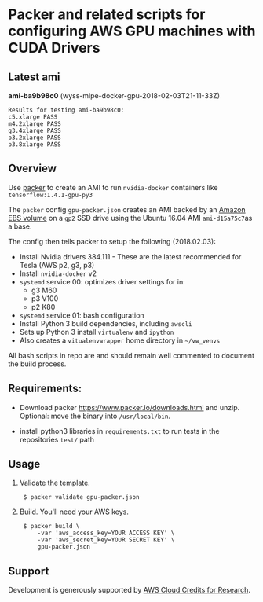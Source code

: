 # Packer and related scripts for configuring AWS GPU machines with CUDA Drivers

## Latest ami

**ami-ba9b98c0** (wyss-mlpe-docker-gpu-2018-02-03T21-11-33Z)

    Results for testing ami-ba9b98c0:
    c5.xlarge PASS
    m4.2xlarge PASS
    g3.4xlarge PASS
    p3.2xlarge PASS
    p3.8xlarge PASS

## Overview

Use [packer](https://www.packer.io) to create an AMI to run `nvidia-docker` containers like `tensorflow:1.4.1-gpu-py3`

The `packer` config `gpu-packer.json` creates an AMI backed by an [Amazon EBS volume](https://www.packer.io/docs/builders/amazon-ebsvolume.html) on a `gp2` SSD drive using the Ubuntu 16.04 AMI `ami-d15a75c7`as a base.

The config then tells packer to setup the following (2018.02.03):

* Install Nvidia drivers 384.111 - These are the latest recommended for Tesla (AWS p2, g3, p3)
* Install `nvidia-docker` v2
* `systemd` service 00: optimizes driver settings for in:
    * g3 M60
    * p3 V100
    * p2 K80
* `systemd` service 01: bash configuration
* Install Python 3 build dependencies, including `awscli`
* Sets up Python 3 install `virtualenv` and `ipython`
* Also creates a `vitualenvwrapper` home directory in `~/vw_venvs`

All bash scripts in repo are and should remain well commented to document the build process.

## Requirements:

* Download packer <https://www.packer.io/downloads.html> and unzip.
Optional: move the binary into `/usr/local/bin`.

* install python3 libraries in `requirements.txt` to run tests in the
repositories `test/` path

## Usage

1. Validate the template.

        $ packer validate gpu-packer.json

2. Build. You'll need your AWS keys.

        $ packer build \
            -var 'aws_access_key=YOUR ACCESS KEY' \
            -var 'aws_secret_key=YOUR SECRET KEY' \
            gpu-packer.json

## Support

Development is generously supported by [AWS Cloud Credits for Research](https://aws.amazon.com/research-credits/).
